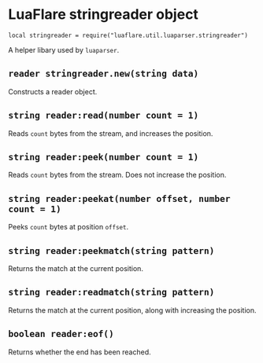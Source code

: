 # LuaFlare stringreader object

`local stringreader = require("luaflare.util.luaparser.stringreader")`

A helper libary used by `luaparser`.

## `reader stringreader.new(string data)`

Constructs a reader object.

## `string reader:read(number count = 1)`

Reads `count` bytes from the stream, and increases the position.

## `string reader:peek(number count = 1)`

Reads `count` bytes from the stream. Does not increase the position.

## `string reader:peekat(number offset, number count = 1)`

Peeks `count` bytes at position `offset`.

## `string reader:peekmatch(string pattern)`

Returns the match at the current position.

## `string reader:readmatch(string pattern)`

Returns the match at the current position, along with increasing the position.

## `boolean reader:eof()`

Returns whether the end has been reached.
